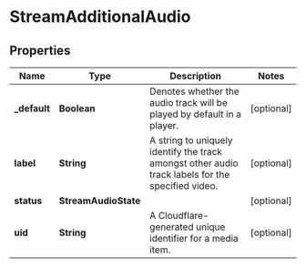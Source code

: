 

# StreamAdditionalAudio


## Properties

| Name | Type | Description | Notes |
|------------ | ------------- | ------------- | -------------|
|**_default** | **Boolean** | Denotes whether the audio track will be played by default in a player. |  [optional] |
|**label** | **String** | A string to uniquely identify the track amongst other audio track labels for the specified video. |  [optional] |
|**status** | **StreamAudioState** |  |  [optional] |
|**uid** | **String** | A Cloudflare-generated unique identifier for a media item. |  [optional] |



